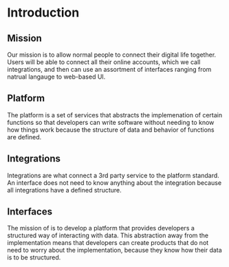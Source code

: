 # Introduction

## Mission

Our mission is to allow normal people to connect their digital life together. Users will be able to connect all their online accounts, which we call integrations, and then can use an assortment of interfaces ranging from natrual langauge to web-based UI.

## Platform

The platform is a set of services that abstracts the implemenation of certain functions so that developers can write software without needing to know how things work because the structure of data and behavior of functions are defined.

## Integrations

Integrations are what connect a 3rd party service to the platform standard. An interface does not need to know anything about the integration because all integrations have a defined structure.

## Interfaces

The mission of is to develop a platform that provides developers a structured way of interacting with data. This abstraction away from the implementation means that developers can create products that do not need to worry about the implementation, because they know how their data is to be structured.
